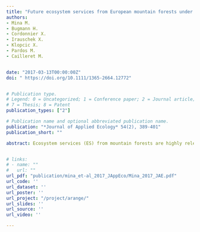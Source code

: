 ```yaml
---
title: "Future ecosystem services from European mountain forests under climate change"
authors:
- Mina M.
- Bugmann H.
- Cordonnier X.
- Irauschek X.
- Klopcic X.
- Pardos M.
- Cailleret M.


date: "2017-03-13T00:00:00Z"
doi: " https://doi.org/10.1111/1365-2664.12772"


# Publication type.
# Legend: 0 = Uncategorized; 1 = Conference paper; 2 = Journal article; 3 = Preprint / Working Paper; 4 = Report; 5 = Book; 6 = Book section;
# 7 = Thesis; 8 = Patent
publication_types: ["2"]

# Publication name and optional abbreviated publication name.
publication: "*Journal of Applied Ecology* 54(2), 389-401"
publication_short: ""

abstract: Ecosystem services (ES) from mountain forests are highly relevant for human societies. ES with a direct economic support function (e.g. timber production), regulatory services (e.g. protection from natural hazards) and cultural services (e.g. recreation) are likely to be affected strongly by a rapidly changing climate. To evaluate whether adverse climate change effects on ES can be counteracted by adapting management, dynamic models and indicator-based assessments are needed. We applied a forest dynamic model in case study areas of four European mountain regions and evaluated the future supply of four ES – timber production, carbon sequestra-tion, biodiversity and protection against natural hazards – using state-of-the-art ES indica-tors. Forest dynamics were simulated under three management scenarios (no management, business-as-usual and alternative management) and five climate change projections for selected representative stand types in each region. We analysed potential trade-offs and syn-ergies between ES and evaluated future changes among regions, forest stands, climate and management scenarios. Impacts of climate change on the provision of multiple ES were found to be highly hetero-geneous and to depend on the region, site and future climate. In the absence of large-scale natural disturbance (not considered), protection services, carbon stock and deadwood abun-dance (proxy for biodiversity) benefitted from no management in all regions. Negative impacts of climate change were evident for the provision of multiple ES but limited to the most severe climate scenarios and low-elevation stands. Synergies and trade-offs between the majority of ES were found to be sensitive to the choice of management strategy and – in some regions – to climate change. Synthesis and applications. Management regimes in European mountain forests should be regionally adapted to stand and site conditions. Although in some cases alternative manage-ment regimes may be more suitable than current management for supporting multiple ecosys-tem services, adaptation options should be evaluated carefully at the local scale due to the highly different magnitude of the impacts of climate change in different regions and along elevation gradients.


# links:
# - name: ""
#   url: ""
url_pdf: "publication/mina_et-al_2017_JAppEco/Mina_2017_JAE.pdf"
url_code: ''
url_dataset: ''
url_poster: ''
url_project: "/project/arange/"
url_slides: ''
url_source: ''
url_video: ''

---
```

